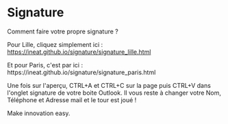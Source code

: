 # Signature

Comment faire votre propre signature ?

<a>Pour Lille, cliquez simplement ici : https://ineat.github.io/signature/signature_lille.html</a>
<p>Et pour Paris, c'est par ici : https://ineat.github.io/signature/signature_paris.html</p>

Une fois sur l'aperçu, CTRL+A et CTRL+C sur la page puis CTRL+V dans l'onglet signature de votre boite Outlook.
Il vous reste à changer votre Nom, Téléphone et Adresse mail et le tour est joué !

Make innovation easy.


